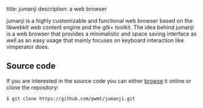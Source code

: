 title: jumanji
description: a web browser

jumanji is a highly customizable and functional web browser based on the
libwebkit web content engine and the gtk+ toolkit. The idea behind jumanji is a
web browser that provides a minimalistic and space saving interface as well as
an easy usage that mainly focuses on keyboard interaction like vimperator does.

## Source code
If you are interested in the source code you can either
[browse](http://git.pwmt.org) it online or clone the repository:

    $ git clone https://github.com/pwmt/jumanji.git
